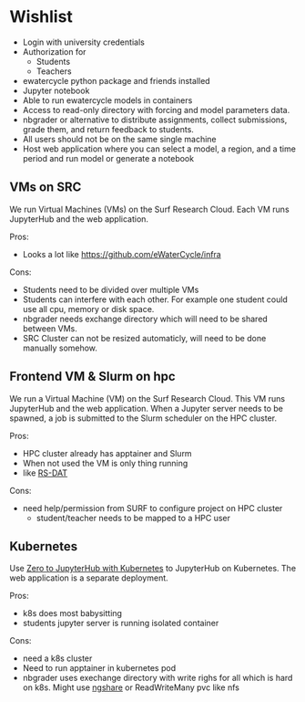 
# Wishlist

- Login with university credentials
- Authorization for
    - Students
    - Teachers
- ewatercycle python package and friends installed
- Jupyter notebook
- Able to run ewatercycle models in containers
- Access to read-only directory with forcing and model parameters data. 
- nbgrader or alternative to distribute assignments, collect submissions, grade them, and return feedback to students. 
- All users should not be on the same single machine
- Host web application where you can select a model, a region, and a time period and run model or generate a notebook

## VMs on SRC

We run Virtual Machines (VMs) on the Surf Research Cloud.
Each VM runs JupyterHub and the web application.

Pros:
- Looks a lot like <https://github.com/eWaterCycle/infra>

Cons:
- Students need to be divided over multiple VMs
- Students can interfere with each other. For example one student could use all cpu, memory or disk space.
- nbgrader needs exchange directory which will need to be shared between VMs.
- SRC Cluster can not be resized automaticly, will need to be done manually somehow.

## Frontend VM & Slurm on hpc

We run a Virtual Machine (VM) on the Surf Research Cloud.
This VM runs JupyterHub and the web application.
When a Jupyter server needs to be spawned, a job is submitted to the Slurm scheduler on the HPC cluster.

Pros:
- HPC cluster already has apptainer and Slurm
- When not used the VM is only thing running
- like [RS-DAT](https://github.com/RS-DAT)

Cons:
- need help/permission from SURF to configure project on HPC cluster
    - student/teacher needs to be mapped to a HPC user

## Kubernetes

Use [Zero to JupyterHub with Kubernetes](https://z2jh.jupyter.org) to JupyterHub on Kubernetes. The web application is a separate deployment.

Pros:
- k8s does most babysitting
- students jupyter server is running isolated container

Cons:
- need a k8s cluster
- Need to run apptainer in kubernetes pod
- nbgrader uses exechange directory with write righs for all which is hard on k8s. Might use [ngshare](https://github.com/LibreTexts/ngshare) or ReadWriteMany pvc like nfs
